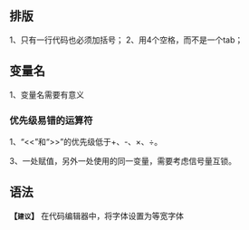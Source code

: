 ## 排版
1、只有一行代码也必须加括号；
2、用4个空格，而不是一个tab；

## 变量名
1、变量名需要有意义

### 优先级易错的运算符

1、“<<”和“>>”的优先级低于+、-、×、÷。  





3、一处赋值，另外一处使用的同一变量，需要考虑信号量互锁。


## 语法
**【`建议`】**  在代码编辑器中，将字体设置为等宽字体